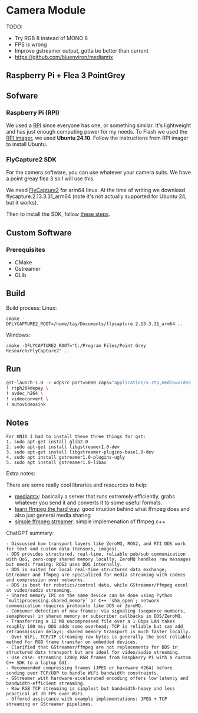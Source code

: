 # Camera Module


TODO:
- Try RGB 8 instead of MONO 8
- FPS is wrong
- Improve gstreamer output, gotta be better than current
- https://github.com/bluenviron/mediamtx

## Raspberry Pi + Flea 3 PointGrey

## Sofware

### Raspberry Pi (RPI)

We used a [RPI](https://www.raspberrypi.com) since everyone has one, or something similar. It's lightweight and has just enough computing power for my needs. To Flash we used the [RPI imager](https://www.raspberrypi.com/software/), we used **Ubuntu 24.10**. Follow the instructions from RPI imager to install Ubuntu.

### FlyCapture2 SDK

For the camera software, you can use whatever your camera suits. We have a point greay flea 3 so I will use this.

We need [FlyCapture2](https://www.teledynevisionsolutions.com/en-gb/products/flycapture-sdk/) for arm64 linux. At the time of writing we download flycapture.2.13.3.31_arm64 (note it's not actually supported for Ubuntu 24, but it works).

Then to install the SDK, follow [these steps](https://www.teledynevisionsolutions.com/en-gb/support/support-center/application-note/iis/getting-started-with-flycapture-2-and-arm/).

## Custom Software

### Prerequisites

- CMake
- Gstreamer
- GLib

## Build

Build process:
Linux:
```
cmake -DFLYCAPTURE2_ROOT=/home/tay/Documents/flycapture.2.13.3.31_arm64 ..
```

Windows:
```
cmake -DFLYCAPTURE2_ROOT="C:/Program Files/Point Grey Research/FlyCapture2" ..
```


## Run

```bash
gst-launch-1.0 -v udpsrc port=5000 caps="application/x-rtp,media=video,encoding-name=H264,payload=96" \
! rtph264depay \
! avdec_h264 \
! videoconvert \
! autovideosink
```

## Notes

```text
For UNIX I had to install these three things for gst:
1. sudo apt-get install glib2.0
2. sudo apt-get install libgstreamer1.0-dev
3. sudo apt-get install libgstreamer-plugins-base1.0-dev
4. sudo apt install gstreamer1.0-plugins-ugly
5. sudo apt install gstreamer1.0-libav
```

Extra notes:

There are some really cool libraries and resources to help:

- [mediamtx](https://github.com/bluenviron/mediamtx?tab=readme-ov-file#generic-webcam): basically a server that runs extremely efficiently, grabs whatever you send it and converts it to some useful formats.
- [learn ffmpeg the hard way](https://github.com/leandromoreira/ffmpeg-libav-tutorial?tab=readme-ov-file#video---what-you-see): good intuition behind what ffmpeg does and also just general media sharing
- [simple ffmpeg streamer](https://github.com/leixiaohua1020/simplest_ffmpeg_streamer/): simple implemenation of ffmpeg c++

ChatGPT summary:

```text
- Discussed how transport layers like ZeroMQ, ROS2, and RTI DDS work for text and custom data (tensors, images).
- DDS provides structured, real-time, reliable pub/sub communication with QoS, zero-copy shared memory locally; ZeroMQ handles raw messages but needs framing; ROS2 uses DDS internally.
- DDS is suited for local real-time structured data exchange; GStreamer and ffmpeg are specialized for media streaming with codecs and compression over networks.
- DDS is best for robotics/control data, while GStreamer/ffmpeg excel at video/audio streaming.
- Shared memory IPC on the same device can be done using Python `multiprocessing.shared_memory` or C++ `shm_open`; network communication requires protocols like DDS or ZeroMQ.
- Consumer detection of new frames: via signaling (sequence numbers, semaphores) in shared memory or subscriber callbacks in DDS/ZeroMQ.
- Transferring a 12 MB uncompressed file over a 1 Gbps LAN takes roughly 100 ms; DDS adds some overhead; TCP is reliable but can add retransmission delays; shared memory transport is much faster locally.
- Over WiFi, TCP/IP streaming raw bytes is generally the best reliable method for RGB frame transfer on embedded devices.
- Clarified that GStreamer/ffmpeg are not replacements for DDS in structured data transport but are ideal for video/audio streaming.
- Use case: streaming 1280p RGB frames from Raspberry Pi with a custom C++ SDK to a laptop GUI.
- Recommended compressing frames (JPEG or hardware H264) before sending over TCP/UDP to handle WiFi bandwidth constraints.
- GStreamer with hardware-accelerated encoding offers low latency and bandwidth-efficient streaming.
- Raw RGB TCP streaming is simplest but bandwidth-heavy and less practical at 30 FPS over WiFi.
- Offered assistance with example implementations: JPEG + TCP streaming or GStreamer pipelines.
```